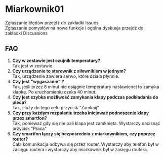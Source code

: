 # Miarkownik01
Zgłaszanie błędów przejdź do zakładki Issues  
Zgłaszanie pomysłów na nowe funkcje i ogólna dyskusja przejdź do zakładki Discussions  

## FAQ
1. **Czy w zestawie jest czujnik temperatury?**  
  Tak jest w zestawie.
2. **Czy urządzenie to sterownik z siłownikiem w jednym?**  
  Tak, urządzenie zawiera serwo, które działa płynnie.
3. **Czy jest "wygaszanie" ?**  
  Tak, jeśli przez 8 minut nie osiągnie temperatury nastawionej to zamyka klapkę. Po uruchomieniu czeka 40 minut.
4. **Czy jest szybka możliwość zamykania klapy podczas podkładania do pieca?**  
  Tak, służy do tego celu przycisk "Zamknij"
5. **Czy przy każdym rozpalaniu trzeba inicjować podnoszenie klapy przez smartfon?**  
  Tak, ponieważ gdy się nie pali klapa jest zamknięta. Wystarczy nacisnąć przycisk "Praca"
6. **Czy smartfon łączy się bezpośrednio z miarkownikiem, czy poprzez router?**  
  Cała komunikacja odbywa się przez router. Wystarczy aby telefon był w zasięgu routera i wystarczy aby miarkownik był w zasięgu routera.